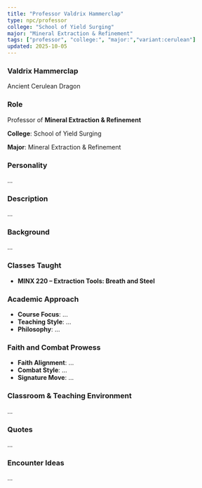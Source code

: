 ```yaml
---
title: "Professor Valdrix Hammerclap"
type: npc/professor
college: "School of Yield Surging"
major: "Mineral Extraction & Refinement"
tags: ["professor", "college:", "major:","variant:cerulean"]
updated: 2025-10-05
---
```

### Valdrix Hammerclap

Ancient Cerulean Dragon

### Role

Professor of **Mineral Extraction & Refinement**

**College**: School of Yield Surging

**Major**: Mineral Extraction & Refinement

### Personality

...

### Description

...

### Background

...

### Classes Taught

- **MINX 220 – Extraction Tools: Breath and Steel**

### Academic Approach

- **Course Focus**: ...
- **Teaching Style**: ...
- **Philosophy**: ...

### Faith and Combat Prowess

- **Faith Alignment**: ...
- **Combat Style**: ...
- **Signature Move**: ...

### Classroom & Teaching Environment

...

### Quotes

...

### Encounter Ideas

...
